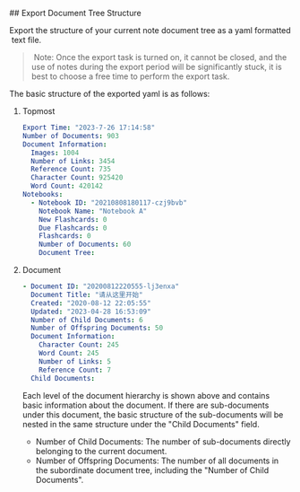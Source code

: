 ## Export Document Tree Structure

Export the structure of your current note document tree as a yaml formatted text file.

> Note: Once the export task is turned on, it cannot be closed, and the use of notes during the export period will be significantly stuck, it is best to choose a free time to perform the export task.

The basic structure of the exported yaml is as follows:

1. Topmost

    ```yaml
    Export Time: "2023-7-26 17:14:58"
    Number of Documents: 903
    Document Information:
      Images: 1004
      Number of Links: 3454
      Reference Count: 735
      Character Count: 925420
      Word Count: 420142
    Notebooks:
      - Notebook ID: "20210808180117-czj9bvb"
        Notebook Name: "Notebook A"
        New Flashcards: 0
        Due Flashcards: 0
        Flashcards: 0
        Number of Documents: 60
        Document Tree:
    ```

2. Document

    ```yaml
    - Document ID: "20200812220555-lj3enxa"
      Document Title: "请从这里开始"
      Created: "2020-08-12 22:05:55"
      Updated: "2023-04-28 16:53:09"
      Number of Child Documents: 6
      Number of Offspring Documents: 50
      Document Information:
        Character Count: 245
        Word Count: 245
        Number of Links: 5
        Reference Count: 7
      Child Documents:
    ```

    Each level of the document hierarchy is shown above and contains basic information about the document. If there are sub-documents under this document, the basic structure of the sub-documents will be nested in the same structure under the "Child Documents" field.

    - Number of Child Documents: The number of sub-documents directly belonging to the current document.
    - Number of Offspring Documents: The number of all documents in the subordinate document tree, including the "Number of Child Documents".